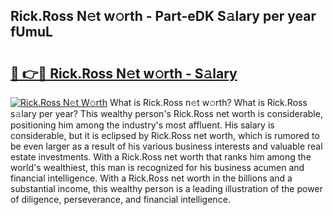 ## Rick.Ross N𝚎t w𝚘rth - Part-eDK S𝚊lary per year fUmuL

# <h2><a href="http://gc4eg0p.nevu.top/?p=Rick.Ross">🔗 👉🔴 Rick.Ross N𝚎t w𝚘rth - S𝚊lary</a></h2>

[![Rick.Ross N𝚎t W𝚘rth](https://i.imgur.com/Oavwk0R.jpeg)](http://gc4eg0p.nevu.top/?p=Rick.Ross)
What is Rick.Ross n𝚎t w𝚘rth? What is Rick.Ross s𝚊lary per year?
This wealthy person's Rick.Ross net worth is considerable, positioning him among the industry's most affluent. His salary is considerable, but it is eclipsed by Rick.Ross net worth, which is rumored to be even larger as a result of his various business interests and valuable real estate investments. With a Rick.Ross net worth that ranks him among the world's wealthiest, this man is recognized for his business acumen and financial intelligence. With a Rick.Ross net worth in the billions and a substantial income, this wealthy person is a leading illustration of the power of diligence, perseverance, and financial intelligence.
